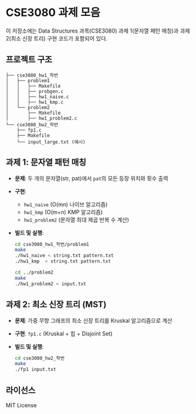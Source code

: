 # CSE3080 과제 모음

이 저장소에는 Data Structures 과목(CSE3080) 과제 1(문자열 패턴 매칭)과 과제 2(최소 신장 트리) 구현 코드가 포함되어 있다.

## 프로젝트 구조

```
├── cse3080_hw1_학번
│   ├── problem1
│   │   ├── Makefile
│   │   ├── probgen.c
│   │   ├── hw1_naive.c
│   │   ├── hw1_kmp.c
│   └── problem2
│       ├── Makefile
│       ├── hw1_problem2.c
└── cse3080_hw2_학번
    ├── fp1.c
    ├── Makefile
    └── input_large.txt (예시)
```

## 과제 1: 문자열 패턴 매칭

* **문제**: 두 개의 문자열(str, pat)에서 `pat`의 모든 등장 위치와 횟수 출력
* **구현**:

  * `hw1_naive` (O(mn) 나이브 알고리즘)
  * `hw1_kmp` (O(m+n) KMP 알고리즘)
  * `hw1_problem2` (문자열 최대 제곱 반복 수 계산)
* **빌드 및 실행**:

  ```bash
  cd cse3080_hw1_학번/problem1
  make
  ./hw1_naive < string.txt pattern.txt
  ./hw1_kmp  < string.txt pattern.txt

  cd ../problem2
  make
  ./hw1_problem2 < input.txt
  ```

## 과제 2: 최소 신장 트리 (MST)

* **문제**: 가중 무향 그래프의 최소 신장 트리를 Kruskal 알고리즘으로 계산
* **구현**: `fp1.c` (Kruskal + 힙 + Disjoint Set)
* **빌드 및 실행**:

  ```bash
  cd cse3080_hw2_학번
  make
  ./fp1 input.txt
  ```

## 라이선스

MIT License
